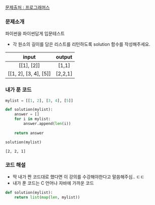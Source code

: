 [문제출처 : 프로그래머스](https://programmers.co.kr/)

### 문제소개 

파이썬을 파이썬답게 입문테스트
- 각 원소의 길이를 담은 리스트를 리턴하도록 solution 함수를 작성해주세요.

input        | output  |
:-------------------------:|:-------------------------:  
[[1], [2]] | [1,1] |
[[1, 2], [3, 4], [5]] | [2,2,1] |

### 내가 푼 코드


```python
mylist = [[1, 2], [3, 4], [5]]
```


```python
def solution(mylist):
    answer = []
    for i in mylist: 
        answer.append(len(i))    
        
    return answer

solution(mylist)
```




    [2, 2, 1]



### 코드 해설

- 딱 내가 짠 코드대로 했다면 이 강의를 수강해야한다고 말씀해주심.. ㄷㄷ
- 내가 푼 코드는 C 언어나 자바에 가까운 코드


```python
def solution(mylist):
    return list(map(len, mylist))
```
